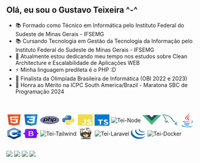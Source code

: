 ## Olá, eu sou o Gustavo Teixeira ^-^

- :books: Formado como Técnico em Informática pelo Instituto Federal do Sudeste de Minas Gerais - IFSEMG
- :books: Cursando Tecnologia em Gestão da Tecnologia da Informação pelo Instituto Federal do Sudeste de Minas Gerais - IFSEMG
- 🌱 Atualmente estou dedicando meu tempo nos estudos sobre Clean Architecture e Escalabilidade de Aplicações WEB
- ⚡ Minha linguagem predileta é o PHP :D
- 🧮 Finalista da Olimpíada Brasileira de Informática (OBI 2022 e 2023)
- 🧮 Honra ao Mérito na ICPC South America/Brazil - Maratona SBC de Programação 2024

##

<div style="display: inline_block"><br>
  <img align="center" alt="Tei-HTML" height="30" width="40" src="https://raw.githubusercontent.com/devicons/devicon/master/icons/html5/html5-original.svg">
  <img align="center" alt="Tei-CSS" height="30" width="40" src="https://raw.githubusercontent.com/devicons/devicon/master/icons/css3/css3-original.svg">
  <img align="center" alt="Tei-PHP" height="40" width="50" src="https://raw.githubusercontent.com/devicons/devicon/master/icons/php/php-original.svg">
  <img align="center" alt="Tei-Python" height="30" width="40" src="https://raw.githubusercontent.com/devicons/devicon/master/icons/python/python-original.svg">
  <img align="center" alt="Tei-Js" height="30" width="40" src="https://raw.githubusercontent.com/devicons/devicon/master/icons/javascript/javascript-plain.svg">
  <img align="center" alt="Tei-TS" height="30" width="40" src="https://raw.githubusercontent.com/devicons/devicon/master/icons/typescript/typescript-original.svg">
  <img align="center" alt="Tei-Node" height="35" width="50" src="https://cdn.jsdelivr.net/gh/devicons/devicon@latest/icons/nodejs/nodejs-original.svg">
  <img align="center" alt="Tei-Vue" height="30" width="50" src="https://raw.githubusercontent.com/devicons/devicon/master/icons/vuejs/vuejs-original.svg">
  <img align="center" alt="Tei-MySql" height="30" width="40" src="https://raw.githubusercontent.com/devicons/devicon/master/icons/mysql/mysql-original.svg">
  <img align="center" alt="Tei-Java" hight="30" width="40" src="https://raw.githubusercontent.com/devicons/devicon/master/icons/java/java-original.svg">
  <img align="center" alt="Tei-Cpp" height="30" width="40" src="https://raw.githubusercontent.com/devicons/devicon/master/icons/cplusplus/cplusplus-original.svg">
  <img align="center" alt="Tei-Bootsrap" height="30" width="40" src="https://raw.githubusercontent.com/devicons/devicon/master/icons/bootstrap/bootstrap-original.svg">
  <img align="center" alt="Tei-Tailwind" height="30" width="40" src="https://cdn.jsdelivr.net/gh/devicons/devicon@latest/icons/tailwindcss/tailwindcss-original.svg">
  <img align="center" alt="Tei-Composer" height="30" width="40" src="https://raw.githubusercontent.com/devicons/devicon/master/icons/composer/composer-original.svg">
  <img align="center" alt="Tei-Laravel" height="30" width="40" src="https://cdn.jsdelivr.net/gh/devicons/devicon@latest/icons/laravel/laravel-original.svg">
  <img align="center" alt="Tei-JQuery" height="30" width="40" src="https://raw.githubusercontent.com/devicons/devicon/master/icons/jquery/jquery-original.svg">
  <img align="center" alt="Tei-Docker" height="50" width="50" src="https://cdn.jsdelivr.net/gh/devicons/devicon@latest/icons/docker/docker-original.svg">
</div>
  
##
 
<div> 
<a href="https://instagram.com/teixeira.s3" target="_blank"><img src="https://img.shields.io/badge/-Instagram-%23E4405F?style=for-the-badge&logo=instagram&logoColor=white" target="_blank"></a>
<a href="https://discord.gg/m7MeGCpdXx" target="_blank"><img src="https://img.shields.io/badge/Discord-7289DA?style=for-the-badge&logo=discord&logoColor=white" target="_blank"></a> 
  <a href = "mailto:gteixeiradesousa7@gmail.com"><img src="https://img.shields.io/badge/-Gmail-%23333?style=for-the-badge&logo=gmail&logoColor=white" target="_blank"></a>
<a href="https://www.linkedin.com/in/gteixeiradesousa" target="_blank"><img src="https://img.shields.io/badge/-LinkedIn-%230077B5?style=for-the-badge&logo=linkedin&logoColor=white" target="_blank">
</a> 
  
</div>
